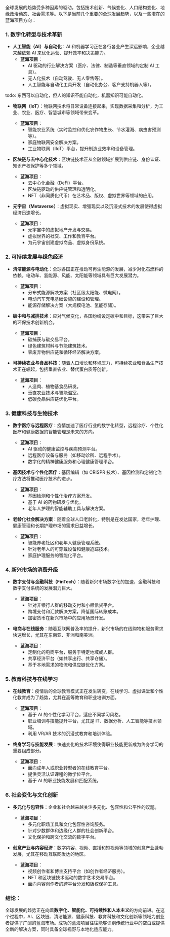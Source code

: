 全球发展的趋势受多种因素的驱动，包括技术创新、气候变化、人口结构变化、地缘政治动态、社会需求等。以下是当前几个重要的全球发展趋势，以及一些潜在的蓝海项目方向：

### 1. **数字化转型与技术革新**
   - **人工智能（AI）与自动化**：AI 和机器学习正在各行各业产生深远影响，企业越来越依赖 AI 来优化运营、提升效率和决策能力。
     - **蓝海项目**：
       - AI 驱动的行业解决方案（医疗、法律、制造等垂直领域的定制 AI 工具）。
       - 无人化技术（自动驾驶、无人零售等）。
       - 人工智能与自动化工具开发（自动化办公、客户支持机器人等）。
   
   todo: 东西可以自动化，但人的知识不能自动化，机器知识可能自动化。

   - **物联网（IoT）**：物联网技术将日常设备连接起来，实现数据采集和分析，为工业、农业、医疗、智慧城市等领域带来变革。
     - **蓝海项目**：
       - 智能农业系统（实时监控和优化农作物生长、节水灌溉、病虫害预测等）。
       - 家庭物联网安全解决方案。
       - 工业物联网（IIoT）平台，提升制造业效率和设备管理。
   
   - **区块链与去中心化技术**：区块链技术正从金融领域扩展到供应链、身份认证、知识产权保护等多个领域。
     - **蓝海项目**：
       - 去中心化金融（DeFi）平台。
       - 区块链驱动的供应链管理和透明化。
       - NFT（非同质化代币）在艺术品、版权、虚拟世界等领域的应用。

   - **元宇宙（Metaverse）**：虚拟现实、增强现实以及沉浸式技术的发展使得虚拟经济迅速增长。
     - **蓝海项目**：
       - 元宇宙中的虚拟地产开发与交易。
       - 虚拟世界的社交、工作和教育平台。
       - 为元宇宙创建虚拟商品、虚拟身份系统。

### 2. **可持续发展与绿色经济**
   - **清洁能源与电动化**：全球各国正在推动可再生能源的发展，减少对化石燃料的依赖。电动车、氢能源、风能、太阳能等领域具有巨大发展潜力。
     - **蓝海项目**：
       - 分布式能源解决方案（社区级太阳能、微电网）。
       - 电动汽车充电基础设施的建设和管理。
       - 能源存储解决方案（大规模电池、氢能存储）。
   
   - **碳中和与减排技术**：应对气候变化，各国纷纷设定碳中和目标，这带来了巨大的环保技术创新机会。
     - **蓝海项目**：
       - 碳捕获与碳交易平台。
       - 绿色建筑材料与节能建筑技术。
       - 零废弃物供应链和循环经济解决方案。
   
   - **可持续农业与食品科技**：随着人口增长和环境压力，可持续农业和食品生产技术正在崛起，包括垂直农业、替代蛋白质等创新。
     - **蓝海项目**：
       - 人造肉、植物基食品研发。
       - 垂直农业技术与智能温室。
       - 低碳食品供应链优化平台。

### 3. **健康科技与生物技术**
   - **数字医疗与远程医疗**：疫情加速了医疗行业的数字化转型，远程诊疗、个性化医疗和健康数据的智能管理是未来的方向。
     - **蓝海项目**：
       - AI 驱动的健康监控与疾病预测平台。
       - 远程医疗设备与服务（如移动诊所、远程手术）。
       - 数字化的精神健康服务和心理健康管理平台。
   
   - **基因技术与个性化医疗**：基因编辑（如 CRISPR 技术）、基因检测和定制化治疗方法将推动医疗技术的进步。
     - **蓝海项目**：
       - 基因检测和个性化治疗方案开发。
       - 基于 AI 的药物研发与优化。
       - 老年人护理的智能辅助工具与解决方案。

   - **老龄化社会解决方案**：随着全球人口老龄化，特别是在发达国家，老年护理、健康管理和长期护理市场的需求日益增长。
     - **蓝海项目**：
       - 智能养老社区和老年人健康管理系统。
       - 针对老年人的可穿戴设备和健康追踪技术。
       - 家庭护理服务的智能化平台。

### 4. **新兴市场的消费升级**
   - **数字支付与金融科技（FinTech）**：随着新兴市场数字化的加速，金融科技和数字支付系统的发展潜力巨大。
     - **蓝海项目**：
       - 针对非银行人群的移动支付和小额信贷平台。
       - 跨境支付和汇款解决方案，降低国际转账成本。
       - 加密货币在新兴市场中的应用场景开发。
   
   - **电商与在线服务**：随着互联网普及率的提升，新兴市场的在线购物和服务需求快速增长，尤其在东南亚、非洲和南美洲。
     - **蓝海项目**：
       - 定制化的电商平台，服务于特定地域或人群。
       - 共享经济平台（如共享出行、共享仓储）。
       - 基于本地需求的物流和供应链优化方案。

### 5. **教育科技与在线学习**
   - **在线教育**：疫情后的全球教育模式正在发生转变，在线学习、虚拟课堂和个性化教育成为了趋势，尤其在高等教育和职业培训方面。
     - **蓝海项目**：
       - 基于 AI 的个性化学习平台，适应不同学习风格。
       - 职业培训与技能提升平台，尤其是 IT、数据分析、人工智能等技术领域。
       - 利用 VR/AR 技术的沉浸式教育和培训体验。

   - **终身学习与技能发展**：快速变化的技术环境使得职业技能更新成为终身学习的重要组成部分。
     - **蓝海项目**：
       - 面向成年人或职业转型者的在线教育平台。
       - 提供灵活认证课程的微学位平台。
       - 基于 AI 的职业技能发展和匹配系统。

### 6. **社会变化与文化创新**
   - **多元化与包容性**：企业和社会越来越关注多元化、包容性和公平性的议题。
     - **蓝海项目**：
       - 多元化职场工具和文化包容性咨询服务。
       - 针对少数群体和边缘化人群的社会创新平台。
       - 文化保护和跨文化交流的数字平台。

   - **创意产业与内容经济**：数字内容、视频、直播和短视频等领域的创意产业蓬勃发展，尤其在移动互联网发达的地区。
     - **蓝海项目**：
       - 视频创作者和博主支持平台（如创作者经济服务）。
       - NFT 和区块链技术驱动的数字艺术交易平台。
       - 面向内容创作者的跨平台分发和版权保护工具。

### 结论：
全球发展的趋势正在向着**数字化、智能化、可持续性和人本主义**的方向前进。在这个过程中，AI、区块链、清洁能源、健康科技、教育科技和文化创新等领域为创业者提供了广阔的蓝海市场。成功的蓝海项目往往能够识别传统行业中的空白或提供全新的解决方案，同时具备全球视野与本地化适应能力。